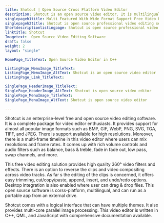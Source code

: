 ```yaml
---
title: Shotcut | Open Source Cross Platform Video Editor
description: Shotcut is an open source video editor. It is multilingual and has a huge stack of promising features that include flexible UI, hardware support and more.
singlepageh1title: Multi Featured With Wide Format Support Free Video Editor
singlepageh2title: Shotcut is open source professional video editing software . It offers powerful features such as 4K resolutions, volume control, video filters, 3-point editing.
Shortdescriptionlistingpage: Shotcut is open source professional video editing software . It offers powerful features such as 4K resolutions, volume control, video filters, 3-point editing.
linktitle: Shotcut
Imagetext:  Open Source Video Editing Software
draft: false
weight: 2
layout: "single"

HomePage_TitleText: Open Source Video Editor in C++

ListingPage_MenuImage_TitleText: 
ListingPage_MenuImage_AltText: Shotcut is an open source video editor
ListingPage_Link_TitleText: 

SinglePage_HeaderImage_TitleText: 
SinglePage_HeaderImage_AltText: Shotcut is open source video editor
SinglePage_MenuImage_TitleText: 
SinglePage_MenuImage_AltText: Shotcut is open source video editor 

---
```


Shotcut is an enterprise-level free and open source video editing software. It is a complete package for video editor enthusiasts. It provides support for almost all popular image formats such as BMP, GIF, WebP, PNG, SVG, TGA, TIFF, and JPEG. There is support available for high resolutions. Moreover, there is a multi-frame timeline in this video editor where users can mix resolutions and frame rates. It comes up with rich volume controls and audio filters such as balance, bass &amp; treble, fade in fade out, low pass, swap channels, and more.

This free video editing solution provides high quality 360° video filters and effects. There is an option to reverse the clips and video compositing across video tracks. As far s the editing of the clips is concerned, it offers easy trimming, cut/copy/paste, append, insert, and undo/redo options. Desktop integration is also enabled where user can drag &amp; drop files. This open source software is corss-platform, multilingual, and can run as a portable app from an external drive.

Shotcut comes with a logical interface that can have multiple themes. It also provides multi-core parallel image processing. This video editor is written in C++, QML, and JavaScript with comprehensive documentation available.

<a class="anchor" id="requirements" name="requirements" style="font-size: 12.16px;"></a>